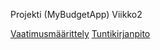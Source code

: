 Projekti (MyBudgetApp)
Viikko2

[Vaatimusmäärittely](https://github.com/sainioan/gitRep/blob/master/Vaatimusmaarittely.md)
[Tuntikirjanpito](https://github.com/sainioan/gitRep/blob/master/Tuntikirjanpito.md)
